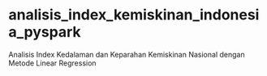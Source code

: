 # analisis_index_kemiskinan_indonesia_pyspark
Analisis Index Kedalaman dan Keparahan Kemiskinan Nasional dengan Metode Linear Regression

